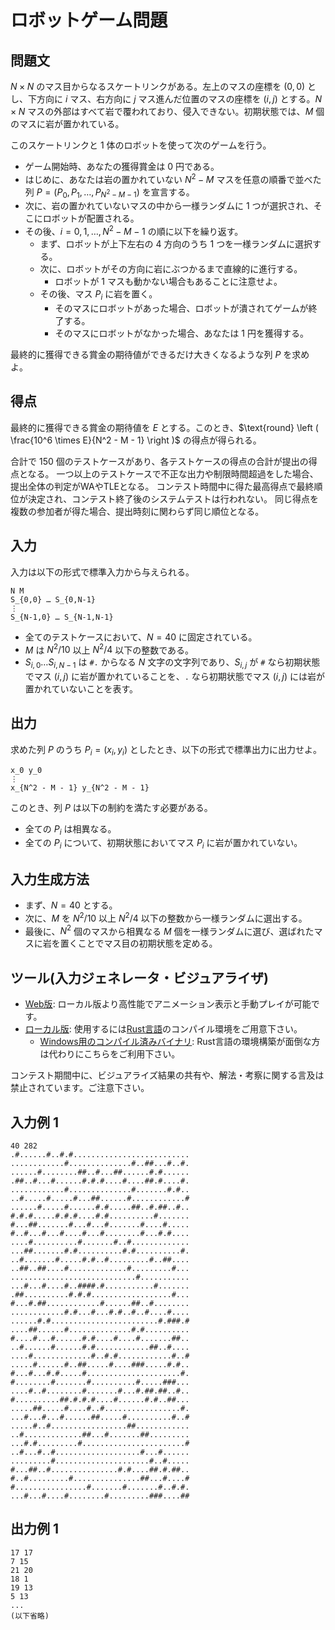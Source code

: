 # ロボットゲーム問題

## 問題文

$N \times N$ のマス目からなるスケートリンクがある。左上のマスの座標を $(0,0)$ とし、下方向に $i$ マス、右方向に $j$ マス進んだ位置のマスの座標を $(i,j)$ とする。$N \times N$ マスの外部はすべて岩で覆われており、侵入できない。初期状態では、$M$ 個のマスに岩が置かれている。

このスケートリンクと 1 体のロボットを使って次のゲームを行う。

- ゲーム開始時、あなたの獲得賞金は $0$ 円である。
- はじめに、あなたは岩の置かれていない $N^2 - M$ マスを任意の順番で並べた列 $P = ( P_0,P_1,\dots,P_{N^2 - M - 1} )$ を宣言する。
- 次に、岩の置かれていないマスの中から一様ランダムに $1$ つが選択され、そこにロボットが配置される。
- その後、$i = 0,1,\dots,N^2 - M - 1$ の順に以下を繰り返す。
    - まず、ロボットが上下左右の $4$ 方向のうち $1$ つを一様ランダムに選択する。
    - 次に、ロボットがその方向に岩にぶつかるまで直線的に進行する。
        - ロボットが $1$ マスも動かない場合もあることに注意せよ。
    - その後、マス $P_i$ に岩を置く。
        - そのマスにロボットがあった場合、ロボットが潰されてゲームが終了する。
        - そのマスにロボットがなかった場合、あなたは $1$ 円を獲得する。

最終的に獲得できる賞金の期待値ができるだけ大きくなるような列 $P$ を求めよ。

## 得点

最終的に獲得できる賞金の期待値を $E$ とする。このとき、$\text{round} \left ( \frac{10^6 \times E}{N^2 - M - 1} \right )$ の得点が得られる。

合計で 150 個のテストケースがあり、各テストケースの得点の合計が提出の得点となる。
一つ以上のテストケースで不正な出力や制限時間超過をした場合、提出全体の判定がWAやTLEとなる。
コンテスト時間中に得た最高得点で最終順位が決定され、コンテスト終了後のシステムテストは行われない。 同じ得点を複数の参加者が得た場合、提出時刻に関わらず同じ順位となる。

## 入力

入力は以下の形式で標準入力から与えられる。

```
N M
S_{0,0} … S_{0,N-1}
⋮
S_{N-1,0} … S_{N-1,N-1}
```

- 全てのテストケースにおいて、$N=40$ に固定されている。
- $M$ は $N^2/10$ 以上 $N^2/4$ 以下の整数である。
- $S_{i,0} \dots S_{i,N-1}$ は `#.` からなる $N$ 文字の文字列であり、$S_{i,j}$ が `#` なら初期状態でマス $(i,j)$ に岩が置かれていることを、`.` なら初期状態でマス $(i,j)$ には岩が置かれていないことを表す。

## 出力

求めた列 $P$ のうち $P_i=(x_i,y_i)$ としたとき、以下の形式で標準出力に出力せよ。

```
x_0 y_0
⋮
x_{N^2 - M - 1} y_{N^2 - M - 1}
```

このとき、列 $P$ は以下の制約を満たす必要がある。

- 全ての $P_i$ は相異なる。
- 全ての $P_i$ について、初期状態においてマス $P_i$ に岩が置かれていない。

## 入力生成方法

- まず、$N=40$ とする。
- 次に、$M$ を $N^2/10$ 以上 $N^2/4$ 以下の整数から一様ランダムに選出する。
- 最後に、$N^2$ 個のマスから相異なる $M$ 個を一様ランダムに選び、選ばれたマスに岩を置くことでマス目の初期状態を定める。

## ツール(入力ジェネレータ・ビジュアライザ)

- [Web版](https://img.atcoder.jp/ahc050/k1BmZE1o.html?lang=ja): ローカル版より高性能でアニメーション表示と手動プレイが可能です。
- [ローカル版](https://img.atcoder.jp/ahc050/k1BmZE1o.zip): 使用するには[Rust言語](https://www.rust-lang.org/ja)のコンパイル環境をご用意下さい。
    - [Windows用のコンパイル済みバイナリ](https://img.atcoder.jp/ahc050/k1BmZE1o_windows.zip): Rust言語の環境構築が面倒な方は代わりにこちらをご利用下さい。

コンテスト期間中に、ビジュアライズ結果の共有や、解法・考察に関する言及は禁止されています。ご注意下さい。

## 入力例 1

```
40 282
.#......#..#.#..........................
............#..............#..##...#..#.
......#........##..#...##......#.#......
.##..#...#......#.#.#....#....##.#....#.
............#..............#.......#.#..
..#.....#.....#...##......#............#
......#.....#......#.#.....##..#.##..#..
#.#.#.....#.#.#....#.#..........#.......
#...##.......#...#...#.......#....#.....
#..#...#...#....#...#........#...#.#....
....#..........#.......#..#.............
...##.......#.#..........#.#..........#.
..#.......#.....#.#..#.........#..##....
..##..##....#.............#.........#...
............................#...........
...#...#....#..####.#...........#.......
.##..........#.#.#..................#...
#...#.##............#......##..#........
............#.#...#...#.#..#..#....#....
......#.#........................#.###.#
....##......#..............#.#..........
#....#...#......#.#....#....#.......##..
..#......#......#.#............##..#....
....#.............#..#.#............#..#
.....#......#..##.....#....###.....#.#..
#...#...#.#.....#.....................#.
#........#.......#..........#.....###...
....#..#........#.......#...#.##.##..#..
#..........##.#.#.#....#......#.#..##...
.....##.....#....#..#.................#.
...#...#...#......##.....#..........#..#
.....#..#.................##............
..#.............##...#.......##.........
...#.#.........#.......................#
..#...#..#...................#...#......
.........#.....................#..#.....
#...##..#...............#.#....##.#.##..
#..#.........#...............##...#....#
#................#.......#.......#..#.#.
...#...#....#........#.........###....##
```

## 出力例 1

```
17 17
7 15
21 20
18 1
19 13
5 13
...
(以下省略)
```
